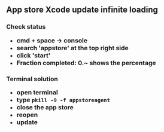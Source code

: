<h2> App store Xcode update infinite loading

<h3> Check status 

- cmd + space -> console
- search 'appstore' at the top right side
- click 'start' 
- Fraction completed: 0.~ shows the percentage

<h3> Terminal solution

- open terminal
- type `pkill -9 -f appstoreagent`
- close the app store
- reopen
- update
